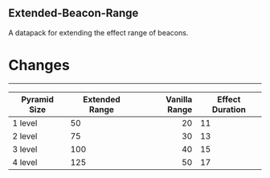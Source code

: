 ## Extended-Beacon-Range
A datapack for extending the effect range of beacons.

# Changes
---
Pyramid Size |Extended Range |Vanilla Range |Effect Duration
---|---|--:|---
1 level|50|20|11
2 level|75|30|13
3 level|100|40|15
4 level|125|50|17
